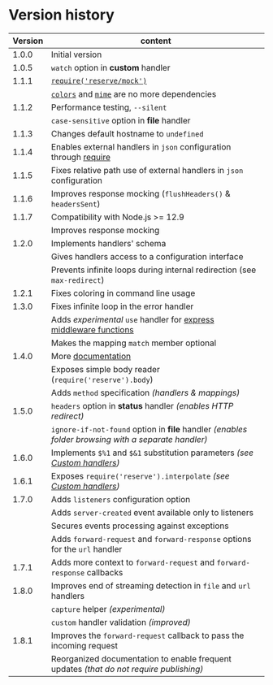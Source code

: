 # Version history

|Version|content|
|---|---|
|1.0.0|Initial version|
|1.0.5|`watch` option in **custom** handler|
|1.1.1|[`require('reserve/mock')`](#mocking)|
||[`colors`](https://www.npmjs.com/package/colors) and [`mime`](https://www.npmjs.com/package/mime) are no more dependencies|
|1.1.2|Performance testing, `--silent`|
||`case-sensitive` option in **file** handler|
|1.1.3|Changes default hostname to `undefined`|
|1.1.4|Enables external handlers in `json` configuration through [require](https://nodejs.org/api/modules.html#modules_require_id)|
|1.1.5|Fixes relative path use of external handlers in `json` configuration|
|1.1.6|Improves response mocking (`flushHeaders()` & `headersSent`)|
|1.1.7|Compatibility with Node.js >= 12.9|
||Improves response mocking|
|1.2.0|Implements handlers' schema|
||Gives handlers access to a configuration interface|
||Prevents infinite loops during internal redirection (see `max-redirect`)|
|1.2.1|Fixes coloring in command line usage|
|1.3.0|Fixes infinite loop in the error handler|
||Adds *experimental* `use` handler for [express middleware functions](https://www.npmjs.com/search?q=keywords%3Aexpress%20keywords%3Amiddleware)|
||Makes the mapping `match` member optional|
|1.4.0|More [documentation](https://github.com/ArnaudBuchholz/reserve/tree/master/doc/README.md) |
||Exposes simple body reader (`require('reserve').body`)|
||Adds `method` specification *(handlers & mappings)*|
|1.5.0|`headers` option in **status** handler *(enables HTTP redirect)*|
||`ignore-if-not-found` option in **file** handler *(enables folder browsing with a separate handler)*|
|1.6.0|Implements `$%1` and `$&1` substitution parameters *(see [Custom handlers](#custom-handlers))*|
|1.6.1|Exposes `require('reserve').interpolate` *(see [Custom handlers](#custom-handlers))*|
|1.7.0|Adds `listeners` configuration option|
||Adds `server-created` event available only to listeners|
||Secures events processing against exceptions|
||Adds `forward-request` and `forward-response` options for the `url` handler|
|1.7.1|Adds more context to `forward-request` and `forward-response` callbacks|
|1.8.0|Improves end of streaming detection in `file` and `url` handlers|
||`capture` helper *(experimental)*|
||`custom` handler validation *(improved)*|
|1.8.1|Improves the `forward-request` callback to pass the incoming request|
||Reorganized documentation to enable frequent updates *(that do not require publishing)*|

